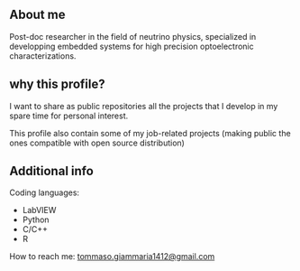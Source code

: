 ## About me

Post-doc researcher in the field of neutrino physics, specialized in developping embedded systems for high precision optoelectronic characterizations.

## why this profile?

I want to share as public repositories all the projects that I develop in my spare time for personal interest.

This profile also contain some of my job-related projects (making public the ones compatible with open source distribution)

## Additional info
Coding languages: 
- LabVIEW
- Python
- C/C++
- R

How to reach me: tommaso.giammaria1412@gmail.com
